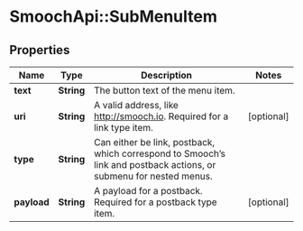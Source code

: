 # SmoochApi::SubMenuItem

## Properties
Name | Type | Description | Notes
------------ | ------------- | ------------- | -------------
**text** | **String** | The button text of the menu item. | 
**uri** | **String** | A valid address, like http://smooch.io. Required for a link type item. | [optional] 
**type** | **String** | Can either be link, postback, which correspond to Smooch’s link and postback actions, or submenu for nested menus. | 
**payload** | **String** | A payload for a postback. Required for a postback type item. | [optional] 


